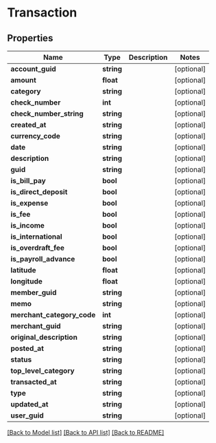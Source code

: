 # Transaction

## Properties
Name | Type | Description | Notes
------------ | ------------- | ------------- | -------------
**account_guid** | **string** |  | [optional] 
**amount** | **float** |  | [optional] 
**category** | **string** |  | [optional] 
**check_number** | **int** |  | [optional] 
**check_number_string** | **string** |  | [optional] 
**created_at** | **string** |  | [optional] 
**currency_code** | **string** |  | [optional] 
**date** | **string** |  | [optional] 
**description** | **string** |  | [optional] 
**guid** | **string** |  | [optional] 
**is_bill_pay** | **bool** |  | [optional] 
**is_direct_deposit** | **bool** |  | [optional] 
**is_expense** | **bool** |  | [optional] 
**is_fee** | **bool** |  | [optional] 
**is_income** | **bool** |  | [optional] 
**is_international** | **bool** |  | [optional] 
**is_overdraft_fee** | **bool** |  | [optional] 
**is_payroll_advance** | **bool** |  | [optional] 
**latitude** | **float** |  | [optional] 
**longitude** | **float** |  | [optional] 
**member_guid** | **string** |  | [optional] 
**memo** | **string** |  | [optional] 
**merchant_category_code** | **int** |  | [optional] 
**merchant_guid** | **string** |  | [optional] 
**original_description** | **string** |  | [optional] 
**posted_at** | **string** |  | [optional] 
**status** | **string** |  | [optional] 
**top_level_category** | **string** |  | [optional] 
**transacted_at** | **string** |  | [optional] 
**type** | **string** |  | [optional] 
**updated_at** | **string** |  | [optional] 
**user_guid** | **string** |  | [optional] 

[[Back to Model list]](../README.md#documentation-for-models) [[Back to API list]](../README.md#documentation-for-api-endpoints) [[Back to README]](../README.md)


